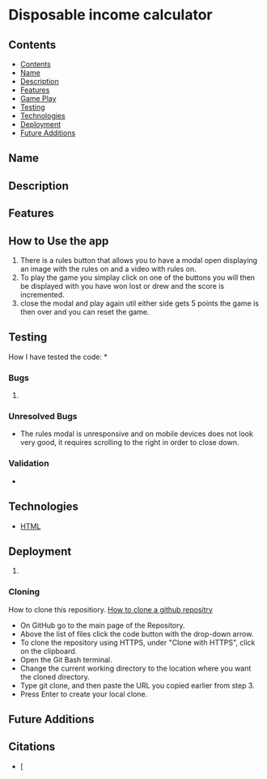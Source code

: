 # Disposable income calculator

## Contents

* [Contents](#contents)
* [Name](#name)
* [Description](#description)
* [Features](#features)
* [Game Play](#game-play)
* [Testing](#testing)
* [Technologies](#technologies)
* [Deployment](#deployment)
* [Future Additions](#future-additions)

## Name


## Description



## Features


## How to Use the app

1. There is a rules button that allows you to have a modal open displaying an image with the rules on and a video with rules on.
2. To play the game you simplay click on one of the buttons you will then be displayed with you have won lost or drew and the score is incremented.
3. close the modal and play again util either side gets 5 points the game is then over and you can reset the game.

## Testing

How I have tested the code:
* 

### Bugs

1. 

### Unresolved Bugs

* The rules modal is unresponsive and on mobile devices does not look very good, it requires scrolling to the right in order to close down.

### Validation

*

## Technologies

* [HTML](https://en.wikipedia.org/wiki/HTML)


## Deployment

1. 

### Cloning

How to clone this repositiory. [How to clone a github repositry](https://docs.github.com/en/github/creating-cloning-and-archiving-repositories/cloning-a-repository-from-github/cloning-a-repository)

* On GitHub go to the main page of the Repository.
* Above the list of files click the code button with the drop-down arrow.
* To clone the repository using HTTPS, under "Clone with HTTPS", click on the clipboard.
* Open the Git Bash terminal.
* Change the current working directory to the location where you want the cloned directory.
* Type git clone, and then paste the URL you copied earlier from step 3.
* Press Enter to create your local clone.

## Future Additions


## Citations

* [